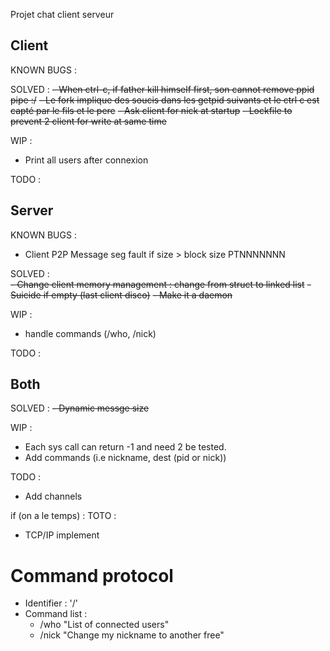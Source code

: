 Projet chat client serveur

## Client

KNOWN BUGS :

SOLVED : 
  ~~- When ctrl-c, if father kill himself first, son cannot remove ppid pipe :/~~
  ~~- Le fork implique des soucis dans les getpid suivants et le ctrl c est capté par le fils et le pere~~
  ~~- Ask client for nick at startup~~
  ~~- Lockfile to prevent 2 client for write at same time~~

WIP :
  - Print all users after connexion
    
TODO :


## Server

KNOWN BUGS :
  - Client P2P Message seg fault if size > block size PTNNNNNNN

SOLVED :  
  ~~- Change client memory management : change from struct to linked list~~
  ~~- Suicide if empty (last client disco)~~
  ~~- Make it a daemon~~

WIP :
  - handle commands (/who, /nick)

TODO :
  

## Both

SOLVED :
  ~~- Dynamic messge size~~

WIP :
  - Each sys call can return -1 and need 2 be tested.
  - Add commands (i.e nickname, dest (pid or nick))

TODO :
  - Add channels

if (on a le temps) : TOTO :
  - TCP/IP implement


# Command protocol
  - Identifier : '/'
  - Command list :
    - /who "List of connected users"
    - /nick "Change my nickname to another free"
